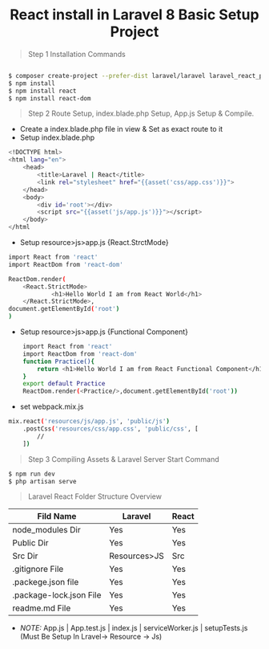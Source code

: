<h1 align="center">React install in Laravel 8 Basic Setup Project</h1>

> Step 1 Installation Commands

```sh

$ composer create-project --prefer-dist laravel/laravel laravel_react_practice
$ npm install
$ npm install react
$ npm install react-dom

```

> Step 2 Route Setup, index.blade.php Setup, App.js Setup & Compile.

- Create a index.blade.php file in view & Set as exact route to it
- Setup index.blade.php
```sh
<!DOCTYPE html>
<html lang="en">
    <head>
        <title>Laravel | React</title>
        <link rel="stylesheet" href="{{asset('css/app.css')}}">
    </head>
    <body>
        <div id='root'></div>
        <script src="{{asset('js/app.js')}}"></script>
    </body>
</html
```
- Setup resource>js>app.js {React.StrctMode}
```sh
import React from 'react'
import ReactDom from 'react-dom'

ReactDom.render(
    <React.StrictMode>
            <h1>Hello World I am from React World</h1>
    </React.StrictMode>,
document.getElementById('root')
)
```
- Setup resource>js>app.js {Functional Component}
```sh
    import React from 'react'
    import ReactDom from 'react-dom'
    function Practice(){
        return <h1>Hello World I am from React Functional Component</h1>
    }
    export default Practice
    ReactDom.render(<Practice/>,document.getElementById('root'))
```
- set webpack.mix.js

```sh 
mix.react('resources/js/app.js', 'public/js')
    .postCss('resources/css/app.css', 'public/css', [
        //
    ])
```
> Step 3 Compiling Assets & Laravel Server Start Command

```sh
$ npm run dev
$ php artisan serve

``` 
> Laravel React Folder Structure Overview

| Fild Name | Laravel | React|
| ------ | ------ | ------ |
| node_modules Dir | Yes |  Yes |
| Public Dir | Yes | Yes |
| Src Dir | Resources>JS | Src |
| .gitignore File | Yes | Yes |
| .packege.json file | Yes | Yes |
| .package-lock.json File | Yes | Yes |
| readme.md File | Yes | Yes |

- *NOTE:*  App.js | App.test.js | index.js | serviceWorker.js | setupTests.js (Must Be Setup In Lravel-> Resource -> Js)

